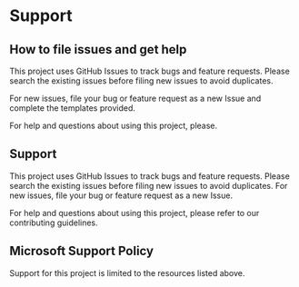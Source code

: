 # Support

## How to file issues and get help  

This project uses GitHub Issues to track bugs and feature requests. Please search the existing 
issues before filing new issues to avoid duplicates.  

For new issues, file your bug or feature request as a new Issue and complete the templates provided.

For help and questions about using this project, please.

## Support

This project uses GitHub Issues to track bugs and feature requests. Please search the existing issues before filing new issues to avoid duplicates. For new issues, file your bug or feature request as a new Issue.

For help and questions about using this project, please refer to our contributing guidelines.

## Microsoft Support Policy
Support for this project is limited to the resources listed above.